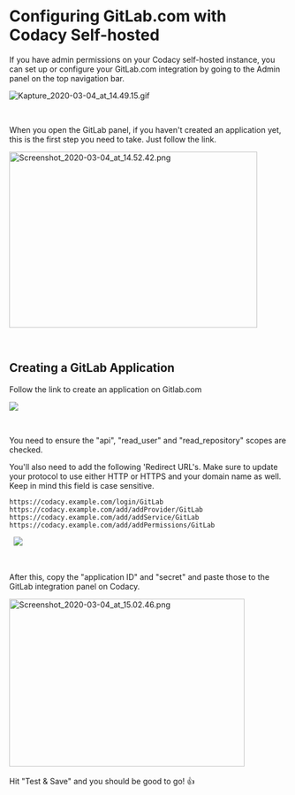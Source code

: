 # Configuring GitLab.com with Codacy Self-hosted

If you have admin permissions on your Codacy self-hosted instance, you
can set up or configure your GitLab.com integration by going to the
Admin panel on the top navigation bar.

![Kapture\_2020-03-04\_at\_14.49.15.gif](https://support.codacy.com/hc/article_attachments/360009583119/Kapture_2020-03-04_at_14.49.15.gif)

 

When you open the GitLab panel, if you haven't created an application
yet, this is the first step you need to take. Just follow the link.

<img src="https://support.codacy.com/hc/article_attachments/360009572600/Screenshot_2020-03-04_at_14.52.42.png" width="449" height="318" alt="Screenshot_2020-03-04_at_14.52.42.png" />

 

## Creating a GitLab Application

Follow the link to create an application on Gitlab.com

![](https://support.codacy.com/hc/article_attachments/360009567100/new-application-gl.png)

 

You need to ensure the "api", "read\_user" and "read\_repository" scopes
are checked. 

You'll also need to add the following 'Redirect URL's. Make sure to
update your protocol to use either HTTP or HTTPS and your domain name as
well. Keep in mind this field is case sensitive. 

```text
https://codacy.example.com/login/GitLab
https://codacy.example.com/add/addProvider/GitLab  
https://codacy.example.com/add/addService/GitLab  
https://codacy.example.com/add/addPermissions/GitLab
```
 
![](https://support.codacy.com/hc/article_attachments/360009579499/app-created-gl.png)

 

After this, copy the "application ID" and "secret" and paste those to
the GitLab integration panel on Codacy.  

<img src="https://support.codacy.com/hc/article_attachments/360009573060/Screenshot_2020-03-04_at_15.02.46.png" width="426" height="303" alt="Screenshot_2020-03-04_at_15.02.46.png" /> 

Hit "Test & Save" and you should be good to go! 👍
